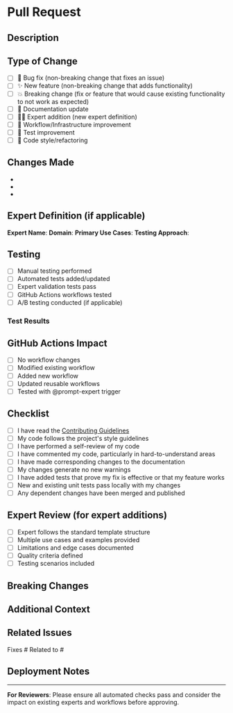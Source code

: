 # Pull Request

## Description

<!-- Provide a brief description of the changes in this PR -->

## Type of Change

<!-- Please check the type of change your PR introduces -->

- [ ] 🐛 Bug fix (non-breaking change that fixes an issue)
- [ ] ✨ New feature (non-breaking change that adds functionality)
- [ ] 💥 Breaking change (fix or feature that would cause existing functionality to not work as expected)
- [ ] 📝 Documentation update
- [ ] 👨‍💻 Expert addition (new expert definition)
- [ ] 🔧 Workflow/Infrastructure improvement
- [ ] 🧪 Test improvement
- [ ] 🎨 Code style/refactoring

## Changes Made

<!-- List the specific changes made in this PR -->

- 
- 
- 

## Expert Definition (if applicable)

<!-- If this PR adds or modifies an expert definition, please provide details -->

**Expert Name**: 
**Domain**: 
**Primary Use Cases**: 
**Testing Approach**: 

## Testing

<!-- Describe how you tested your changes -->

- [ ] Manual testing performed
- [ ] Automated tests added/updated
- [ ] Expert validation tests pass
- [ ] GitHub Actions workflows tested
- [ ] A/B testing conducted (if applicable)

### Test Results

<!-- Provide details about test results -->

## GitHub Actions Impact

<!-- If this PR affects GitHub Actions workflows, describe the impact -->

- [ ] No workflow changes
- [ ] Modified existing workflow
- [ ] Added new workflow
- [ ] Updated reusable workflows
- [ ] Tested with @prompt-expert trigger

## Checklist

<!-- Please check all items that apply -->

- [ ] I have read the [Contributing Guidelines](../CONTRIBUTING.md)
- [ ] My code follows the project's style guidelines
- [ ] I have performed a self-review of my code
- [ ] I have commented my code, particularly in hard-to-understand areas
- [ ] I have made corresponding changes to the documentation
- [ ] My changes generate no new warnings
- [ ] I have added tests that prove my fix is effective or that my feature works
- [ ] New and existing unit tests pass locally with my changes
- [ ] Any dependent changes have been merged and published

## Expert Review (for expert additions)

<!-- If adding an expert, please confirm -->

- [ ] Expert follows the standard template structure
- [ ] Multiple use cases and examples provided
- [ ] Limitations and edge cases documented
- [ ] Quality criteria defined
- [ ] Testing scenarios included

## Breaking Changes

<!-- If this is a breaking change, describe what breaks and migration path -->

## Additional Context

<!-- Add any additional context, screenshots, or information about the PR -->

## Related Issues

<!-- Link any related issues -->

Fixes #
Related to #

## Deployment Notes

<!-- Any special deployment considerations -->

---

**For Reviewers**: Please ensure all automated checks pass and consider the impact on existing experts and workflows before approving.